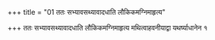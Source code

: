 +++
title = "01 ततः सभ्यावसथ्यावादधाति लौकिकमग्निमाहृत्य"

+++
ततः सभ्यावसथ्यावादधाति लौकिकमग्निमाहृत्य मथित्वाहवनीयाद्वा यथर्ष्याधानेन १